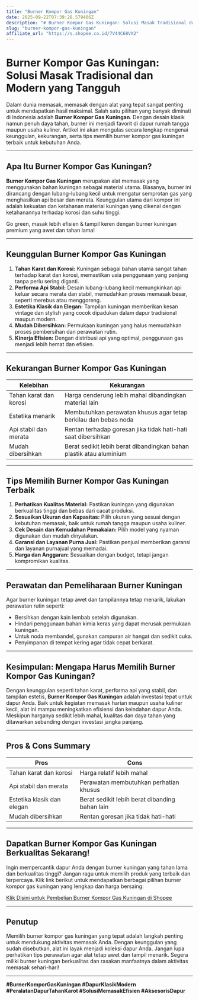 ```yaml
---
title: "Burner Kompor Gas Kuningan"
date: 2025-09-22T07:39:28.579406Z
description: "# Burner Kompor Gas Kuningan: Solusi Masak Tradisional dan Modern yang Tangguh..."
slug: "burner-kompor-gas-kuningan"
affiliate_url: "https://s.shopee.co.id/7V44C68VX2"
---
```

# Burner Kompor Gas Kuningan: Solusi Masak Tradisional dan Modern yang Tangguh

Dalam dunia memasak, memasak dengan alat yang tepat sangat penting untuk mendapatkan hasil maksimal. Salah satu pilihan yang banyak diminati di Indonesia adalah **Burner Kompor Gas Kuningan**. Dengan desain klasik namun penuh daya tahan, burner ini menjadi favorit di dapur rumah tangga maupun usaha kuliner. Artikel ini akan mengulas secara lengkap mengenai keunggulan, kekurangan, serta tips memilih burner kompor gas kuningan terbaik untuk kebutuhan Anda.

---

## Apa Itu Burner Kompor Gas Kuningan?

**Burner Kompor Gas Kuningan** merupakan alat memasak yang menggunakan bahan kuningan sebagai material utama. Biasanya, burner ini dirancang dengan lubang-lubang kecil untuk mengatur semprotan gas yang menghasilkan api besar dan merata. Keunggulan utama dari kompor ini adalah kekuatan dan ketahanan material kuningan yang dikenal dengan ketahanannya terhadap korosi dan suhu tinggi.

Go green, masak lebih efisien & tampil keren dengan burner kuningan premium yang awet dan tahan lama!

---

## Keunggulan Burner Kompor Gas Kuningan

1. **Tahan Karat dan Korosi:** Kuningan sebagai bahan utama sangat tahan terhadap karat dan korosi, memastikan usia penggunaan yang panjang tanpa perlu sering diganti.
2. **Performa Api Stabil:** Desain lubang-lubang kecil memungkinkan api keluar secara merata dan stabil, memudahkan proses memasak besar, seperti merebus atau menggoreng.
3. **Estetika Klasik dan Elegan:** Tampilan kuningan memberikan kesan vintage dan stylish yang cocok dipadukan dalam dapur tradisional maupun modern.
4. **Mudah Dibersihkan:** Permukaan kuningan yang halus memudahkan proses pembersihan dan perawatan rutin.
5. **Kinerja Efisien:** Dengan distribusi api yang optimal, penggunaan gas menjadi lebih hemat dan efisien.

---

## Kekurangan Burner Kompor Gas Kuningan

| Kelebihan                                | Kekurangan                                                        |
|------------------------------------------|-------------------------------------------------------------------|
| Tahan karat dan korosi                  | Harga cenderung lebih mahal dibandingkan material lain           |
| Estetika menarik                        | Membutuhkan perawatan khusus agar tetap berkilau dan bebas noda |
| Api stabil dan merata                    | Rentan terhadap goresan jika tidak hati-hati saat dibersihkan   |
| Mudah dibersihkan                       | Berat sedikit lebih berat dibandingkan bahan plastik atau aluminium|

---

## Tips Memilih Burner Kompor Gas Kuningan Terbaik

1. **Perhatikan Kualitas Material:** Pastikan kuningan yang digunakan berkualitas tinggi dan bebas dari cacat produksi.
2. **Sesuaikan Ukuran dan Kapasitas:** Pilih ukuran yang sesuai dengan kebutuhan memasak, baik untuk rumah tangga maupun usaha kuliner.
3. **Cek Desain dan Kemudahan Pemakaian:** Pilih model yang nyaman digunakan dan mudah dinyalakan.
4. **Garansi dan Layanan Purna Jual:** Pastikan penjual memberikan garansi dan layanan purnajual yang memadai.
5. **Harga dan Anggaran:** Sesuaikan dengan budget, tetapi jangan kompromikan kualitas.

---

## Perawatan dan Pemeliharaan Burner Kuningan

Agar burner kuningan tetap awet dan tampilannya tetap menarik, lakukan perawatan rutin seperti:

- Bersihkan dengan kain lembab setelah digunakan.
- Hindari penggunaan bahan kimia keras yang dapat merusak permukaan kuningan.
- Untuk noda membandel, gunakan campuran air hangat dan sedikit cuka.
- Penyimpanan di tempat kering agar tidak cepat berkarat.

---

## Kesimpulan: Mengapa Harus Memilih Burner Kompor Gas Kuningan?

Dengan keunggulan seperti tahan karat, performa api yang stabil, dan tampilan estetis, **Burner Kompor Gas Kuningan** adalah investasi tepat untuk dapur Anda. Baik untuk kegiatan memasak harian maupun usaha kuliner kecil, alat ini mampu meningkatkan efisiensi dan keindahan dapur Anda. Meskipun harganya sedikit lebih mahal, kualitas dan daya tahan yang ditawarkan sebanding dengan investasi jangka panjang.

---

## Pros & Cons Summary

| Pros                                              | Cons                                                   |
|---------------------------------------------------|--------------------------------------------------------|
| Tahan karat dan korosi                          | Harga relatif lebih mahal                            |
| Api stabil dan merata                            | Perawatan membutuhkan perhatian khusus             |
| Estetika klasik dan elegan                      | Berat sedikit lebih berat dibanding bahan lain     |
| Mudah dibersihkan                                | Rentan goresan jika tidak hati-hati                |

---

## Dapatkan Burner Kompor Gas Kuningan Berkualitas Sekarang!

Ingin mempercantik dapur Anda dengan burner kuningan yang tahan lama dan berkualitas tinggi? Jangan ragu untuk memilih produk yang terbaik dan terpercaya. Klik link berikut untuk mendapatkan berbagai pilihan burner kompor gas kuningan yang lengkap dan harga bersaing:

[Klik Disini untuk Pembelian Burner Kompor Gas Kuningan di Shopee](https://s.shopee.co.id/7V44C68VX2)

---

## Penutup

Memilih burner kompor gas kuningan yang tepat adalah langkah penting untuk mendukung aktivitas memasak Anda. Dengan keunggulan yang sudah disebutkan, alat ini layak menjadi koleksi dapur Anda. Jangan lupa perhatikan tips perawatan agar alat tetap awet dan tampil menarik. Segera miliki burner kuningan berkualitas dan rasakan manfaatnya dalam aktivitas memasak sehari-hari!

---

**#BurnerKomporGasKuningan #DapurKlasikModern #PeralatanDapurTahanKarot #SolusiMemasakEfisien #AksesorisDapur**